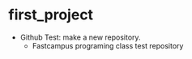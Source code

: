 # first_project
- Github Test: make a new repository.
  - Fastcampus programing class test repository
